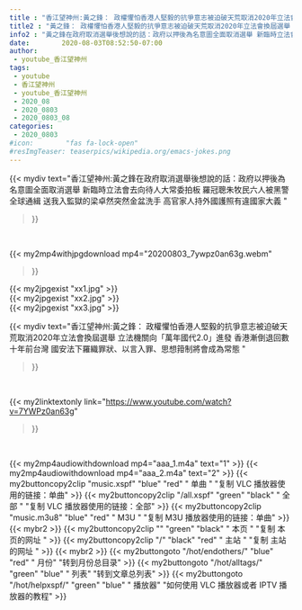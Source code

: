 ```yaml
---
title : "香江望神州:黃之鋒： 政權懼怕香港人堅毅的抗爭意志被迫破天荒取消2020年立法會換屆選舉 立法機關向「萬年國代2.0」進發 香港漸倒退回數十年前台灣 國安法下羅織罪狀、以言入罪、思想箝制將會成為常態 "
title2 : "黃之鋒： 政權懼怕香港人堅毅的抗爭意志被迫破天荒取消2020年立法會換屆選舉 立法機關向「萬年國代2.0」進發 香港漸倒退回數十年前台灣 國安法下羅織罪狀、以言入罪、思想箝制將會成為常態 "
info2 : "黃之鋒在政府取消選舉後想說的話：政府以押後為名意圖全面取消選舉 新臨時立法會去向待人大常委拍板 羅冠聰朱牧民六人被黑警全球通緝 送我入監獄的梁卓然突然金盆洗手 高官家人持外國護照有違國家大義 "
date:        2020-08-03T08:52:50-07:00
author:
 - youtube_香江望神州
tags:
 - youtube
 - 香江望神州
 - youtube_香江望神州
 - 2020_08
 - 2020_0803
 - 2020_0803_08
categories:
 - 2020_0803
#icon:        "fas fa-lock-open"
#resImgTeaser: teaserpics/wikipedia.org/emacs-jokes.png
---
```


{{< mydiv text="香江望神州:黃之鋒在政府取消選舉後想說的話：政府以押後為名意圖全面取消選舉 新臨時立法會去向待人大常委拍板 羅冠聰朱牧民六人被黑警全球通緝 送我入監獄的梁卓然突然金盆洗手 高官家人持外國護照有違國家大義 "
>}}
<br>


{{< my2mp4withjpgdownload mp4="20200803_7ywpz0an63g.webm"
>}}

{{< my2jpgexist "xx1.jpg" >}}<br>
{{< my2jpgexist "xx2.jpg" >}}<br>
{{< my2jpgexist "xx3.jpg" >}}<br>



{{< mydiv text="香江望神州:黃之鋒： 政權懼怕香港人堅毅的抗爭意志被迫破天荒取消2020年立法會換屆選舉 立法機關向「萬年國代2.0」進發 香港漸倒退回數十年前台灣 國安法下羅織罪狀、以言入罪、思想箝制將會成為常態 "
>}}
<br>

{{< my2linktextonly link="https://www.youtube.com/watch?v=7YWPz0an63g"
>}}


<br>

{{< my2mp4audiowithdownload mp4="aaa_1.m4a"    text="1" >}}
{{< my2mp4audiowithdownload mp4="aaa_2.m4a"    text="2" >}}
{{< my2buttoncopy2clip "music.xspf"        "blue"   "red"    " 单曲 "  "复制 VLC 播放器使用的链接：单曲" >}} {{< my2buttoncopy2clip "/all.xspf"         "green"  "black"  " 全部 "  "复制 VLC 播放器使用的链接：全部" >}} {{< my2buttoncopy2clip "music.m3u8"        "blue"   "red"    " M3U  "    "复制 M3U 播放器使用的链接：单曲" >}} {{< mybr2 >}} {{< my2buttoncopy2clip ""                  "green"  "black"  " 本页 "    "复制 本页的网址 " >}} {{< my2buttoncopy2clip "/"                 "black"  "red"    " 主站 "    "复制 主站的网址 " >}} {{< mybr2 >}} {{< my2buttongoto      "/hot/endothers/"   "blue"   "red"    " 月份"   "转到月份总目录" >}} {{< my2buttongoto      "/hot/alltags/"     "green"  "blue"   " 列表"   "转到文章总列表" >}} {{< my2buttongoto      "/hot/helpxspf/"    "green"  "blue"   " 播放器" "如何使用 VLC 播放器或者 IPTV 播放器的教程" >}} 
